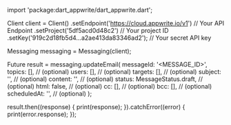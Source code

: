 import 'package:dart_appwrite/dart_appwrite.dart';

Client client = Client()
  .setEndpoint('https://cloud.appwrite.io/v1') // Your API Endpoint
  .setProject('5df5acd0d48c2') // Your project ID
  .setKey('919c2d18fb5d4...a2ae413da83346ad2'); // Your secret API key

Messaging messaging = Messaging(client);

Future result = messaging.updateEmail(
  messageId: '<MESSAGE_ID>',
  topics: [], // (optional)
  users: [], // (optional)
  targets: [], // (optional)
  subject: '<SUBJECT>', // (optional)
  content: '<CONTENT>', // (optional)
  status:  MessageStatus.draft, // (optional)
  html: false, // (optional)
  cc: [], // (optional)
  bcc: [], // (optional)
  scheduledAt: '', // (optional)
);

result.then((response) {
  print(response);
}).catchError((error) {
  print(error.response);
});
